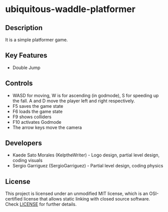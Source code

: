 # ubiquitous-waddle-platformer

## Description

It is a simple platformer game.

## Key Features

 - Double Jump
 
## Controls

 - WASD for moving, W is for ascending (in godmode), S for speeding up the fall. A and D move the player left and right respectively. 
 - F5 saves the game state
 - F6 loads the game state
 - F9 shows colliders
 - F10 activates Godmode
 - The arrow keys move the camera

## Developers

 - Kaede Sato Morales (KelptheWriter) - Logo design, partial level design, coding visuals
 - Sergio Garriguez (SergioGarriguez) - Partial level design, coding physics


## License

This project is licensed under an unmodified MIT license, which is an OSI-certified license that allows static linking with closed source software. Check [LICENSE](LICENSE) for further details.
